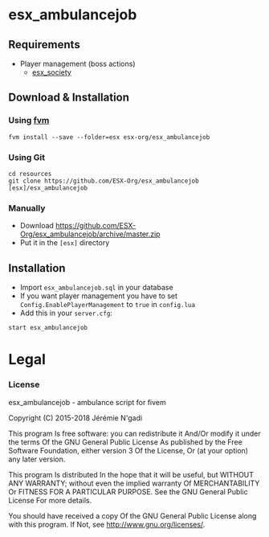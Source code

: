 # esx_ambulancejob

## Requirements

* Player management (boss actions)
   - [esx_society](https://github.com/ESX-Org/esx_society)

## Download & Installation

### Using [fvm](https://github.com/qlaffont/fvm-installer)
```
fvm install --save --folder=esx esx-org/esx_ambulancejob
```

### Using Git
```
cd resources
git clone https://github.com/ESX-Org/esx_ambulancejob [esx]/esx_ambulancejob
```

### Manually
- Download https://github.com/ESX-Org/esx_ambulancejob/archive/master.zip
- Put it in the `[esx]` directory

## Installation
- Import `esx_ambulancejob.sql` in your database
- If you want player management you have to set `Config.EnablePlayerManagement` to `true` in `config.lua`
- Add this in your `server.cfg`:

```
start esx_ambulancejob
```

# Legal
### License
esx_ambulancejob - ambulance script for fivem

Copyright (C) 2015-2018 Jérémie N'gadi

This program Is free software: you can redistribute it And/Or modify it under the terms Of the GNU General Public License As published by the Free Software Foundation, either version 3 Of the License, Or (at your option) any later version.

This program Is distributed In the hope that it will be useful, but WITHOUT ANY WARRANTY; without even the implied warranty Of MERCHANTABILITY Or FITNESS FOR A PARTICULAR PURPOSE. See the GNU General Public License For more details.

You should have received a copy Of the GNU General Public License along with this program. If Not, see http://www.gnu.org/licenses/.
